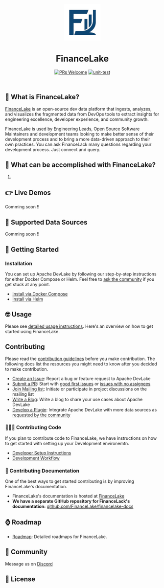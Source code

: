 <!--
Licensed to the Apache Software Foundation (ASF) under one or more
contributor license agreements.  See the NOTICE file distributed with
this work for additional information regarding copyright ownership.
The ASF licenses this file to You under the Apache License, Version 2.0
(the "License"); you may not use this file except in compliance with
the License.  You may obtain a copy of the License at

    http://www.apache.org/licenses/LICENSE-2.0

Unless required by applicable law or agreed to in writing, software
distributed under the License is distributed on an "AS IS" BASIS,
WITHOUT WARRANTIES OR CONDITIONS OF ANY KIND, either express or implied.
See the License for the specific language governing permissions and
limitations under the License.
-->
<div align="center">
<br/>
<img src="resources/img/logo.png" width="120px" alt="">
<br/>

# FinanceLake

[![PRs Welcome](https://img.shields.io/badge/PRs-welcome-brightgreen.svg?style=flat&logo=github&color=2370ff&labelColor=454545)](http://makeapullrequest.com)
[![unit-test](https://github.com/apache/incubator-devlake/actions/workflows/test.yml/badge.svg)](https://github.com/FinanceLake/financelake/actions/workflows/test.yml)

</div>
<br>
<div align="left">

## 🤔 What is FinanceLake?

[FinanceLake](https://devlake.apache.org) is an open-source dev data platform that ingests, analyzes, and visualizes the fragmented data from DevOps tools to extract insights for engineering excellence, developer experience, and community growth.

FinanceLake is used by Engineering Leads, Open Source Software Maintainers and development teams looking to make better sense of their development process and to bring a more data-driven approach to their own practices. You can ask FinanceLack many questions regarding your development process. Just connect and query.

## 🎯 What can be accomplished with FinanceLake?

1. 

## 👉 Live Demos

Comming soon !!

## 💪 Supported Data Sources

Comming soon !!

## 🚀 Getting Started

### Installation
You can set up Apache DevLake by following our step-by-step instructions for either Docker Compose or Helm. Feel free to [ask the community](#💙-community) if you get stuck at any point.

- [Install via Docker Compose](#)
- [Install via Helm](#)

## 🤓 Usage

Please see [detailed usage instructions](#). Here's an overview on how to get started using FinanceLake.


## Contributing
Please read the [contribution guidelines](#) before you make contribution. The following docs list the resources you might need to know after you decided to make contribution.

- [Create an Issue](#): Report a bug or feature request to Apache DevLake
- [Submit a PR](#): Start with [good first issues](#) or [issues with no assignees](#)
- [Join Mailing list](#): Initiate or participate in project discussions on the mailing list
- [Write a Blog](#): Write a blog to share your use cases about Apache DevLake
- [Develop a Plugin](#):  Integrate Apache DevLake with more data sources as [requested by the community](#)

### 👩🏾‍💻 Contributing Code

If you plan to contribute code to FinanceLake, we have instructions on how to get started with setting up your Development environemtn.

- [Developer Setup Instructions](#)
- [Development Workflow](#)


### 📄 Contributing Documentation

One of the best ways to get started contributing is by improving FinanceLake's documentation. 

- FinanceLake's documentation is hosted at [FinanceLake](#)
- **We have a separate GitHub repository for FinanceLack's documentation:** [github.com/FinanceLake/financelake-docs](https://github.com/FinanceLake/financelake-docs)

## ⌚ Roadmap

- <a href="#" target="_blank">Roadmap</a>: Detailed roadmaps for FinanceLake.

## 💙 Community

Message us on <a href="#" target="_blank">Discord</a>

## 📄 License<a id="license"></a>
